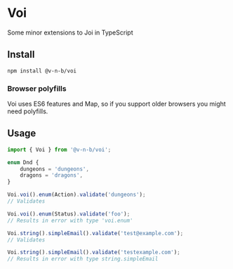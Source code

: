 # Voi

Some minor extensions to Joi in TypeScript

## Install

```
npm install @v-n-b/voi
```

### Browser polyfills

Voi uses ES6 features and Map, so if you support older browsers you might need polyfills.

## Usage

```ts
import { Voi } from '@v-n-b/voi';

enum Dnd {
    dungeons = 'dungeons',
    dragons = 'dragons',
}

Voi.voi().enum(Action).validate('dungeons');
// Validates

Voi.voi().enum(Status).validate('foo');
// Results in error with type 'voi.enum'

Voi.string().simpleEmail().validate('test@example.com');
// Validates

Voi.string().simpleEmail().validate('testexample.com');
// Results in error with type string.simpleEmail
```
